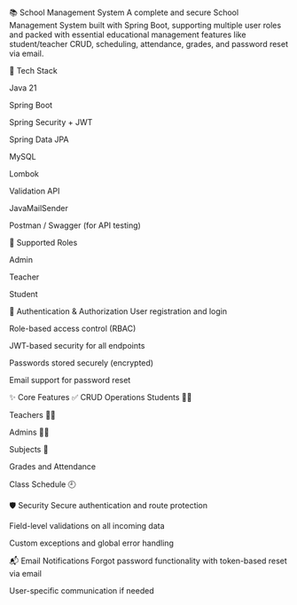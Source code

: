 📚 School Management System
A complete and secure School Management System built with Spring Boot, supporting multiple user roles and packed with essential educational management features like student/teacher CRUD, scheduling, attendance, grades, and password reset via email.


🚀 Tech Stack

Java 21

Spring Boot

Spring Security + JWT

Spring Data JPA

MySQL

Lombok

Validation API

JavaMailSender

Postman / Swagger (for API testing)


👤 Supported Roles

Admin

Teacher

Student


🔐 Authentication & Authorization
User registration and login

Role-based access control (RBAC)

JWT-based security for all endpoints

Passwords stored securely (encrypted)

Email support for password reset


✨ Core Features
✅ CRUD Operations
Students 👨‍🎓

Teachers 👩‍🏫

Admins 🧑‍💼

Subjects 📘

Grades and Attendance

Class Schedule 🕘


🛡 Security
Secure authentication and route protection

Field-level validations on all incoming data

Custom exceptions and global error handling


📬 Email Notifications
Forgot password functionality with token-based reset via email

User-specific communication if needed

